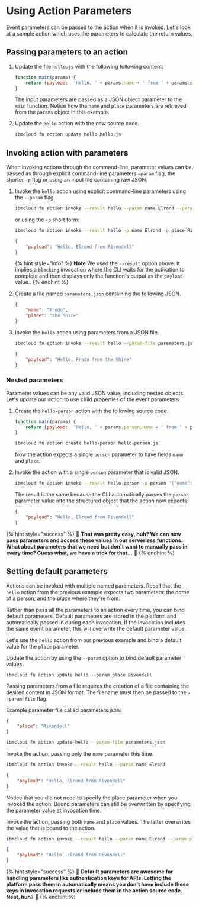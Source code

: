 <!--
#
# Licensed to the Apache Software Foundation (ASF) under one or more
# contributor license agreements.  See the NOTICE file distributed with
# this work for additional information regarding copyright ownership.
# The ASF licenses this file to You under the Apache License, Version 2.0
# (the "License"); you may not use this file except in compliance with
# the License.  You may obtain a copy of the License at
#
#     http://www.apache.org/licenses/LICENSE-2.0
#
# Unless required by applicable law or agreed to in writing, software
# distributed under the License is distributed on an "AS IS" BASIS,
# WITHOUT WARRANTIES OR CONDITIONS OF ANY KIND, either express or implied.
# See the License for the specific language governing permissions and
# limitations under the License.
#
-->

# Using Action Parameters

Event parameters can be passed to the action when it is invoked. Let's look at a sample action which uses the parameters to calculate the return values.

## Passing parameters to an action

1. Update the file `hello.js` with the following following content:

   ```javascript
   function main(params) {
       return {payload:  'Hello, ' + params.name + ' from ' + params.place};
   }
   ```

   The input parameters are passed as a JSON object parameter to the `main` function. Notice how the `name` and `place` parameters are retrieved from the `params` object in this example.

2. Update the `hello` action with the new source code.

   ```bash
   ibmcloud fn action update hello hello.js
   ```

## Invoking action with parameters

When invoking actions through the command-line, parameter values can be passed as through explicit command-line parameters `—param` flag, the shorter `-p` flag or using an input file containing raw JSON.

1. Invoke the `hello` action using explicit command-line parameters using the `--param` flag.

    ```bash
    ibmcloud fn action invoke --result hello --param name Elrond --param place Rivendell
    ```

    or using the `-p` short form:

    ```bash
    ibmcloud fn action invoke --result hello -p name Elrond -p place Rivendell
    ```

    ```json
    {
        "payload": "Hello, Elrond from Rivendell"
    }
    ```

    {% hint style="info" %}
    **Note** We used the `--result` option above. It implies a `blocking` invocation where the CLI waits for the activation to complete and then displays only the function's output as the `payload` value..
    {% endhint %}

2. Create a file named `parameters.json` containing the following JSON.

    ```json
    {
        "name": "Frodo",
        "place": "the Shire"
    }
    ```

3. Invoke the `hello` action using parameters from a JSON file.

    ```bash
    ibmcloud fn action invoke --result hello --param-file parameters.json
    ```

    ```json
    {
        "payload": "Hello, Frodo from the Shire"
    }
    ```

### Nested parameters

Parameter values can be any valid JSON value, including nested objects. Let's update our action to use child properties of the event parameters.

1. Create the `hello-person` action with the following source code.

    ```javascript
    function main(params) {
        return {payload:  'Hello, ' + params.person.name + ' from ' + params.person.place};
    }
    ```

    ```bash
    ibmcloud fn action create hello-person hello-person.js
    ```

    Now the action expects a single `person` parameter to have fields `name` and `place`.

2. Invoke the action with a single `person` parameter that is valid JSON.

   ```bash
   ibmcloud fn action invoke --result hello-person -p person '{"name": "Elrond", "place": "Rivendell"}'
   ```

   The result is the same because the CLI automatically parses the `person` parameter value into the structured object that the action now expects:

   ```json
   {
       "payload": "Hello, Elrond from Rivendell"
   }
   ```

{% hint style="success" %}
🎉 **That was pretty easy, huh? We can now pass parameters and access these values in our serverless functions. What about parameters that we need but don't want to manually pass in every time? Guess what, we have a trick for that…** 🎉
{% endhint %}

## Setting default parameters

Actions can be invoked with multiple named parameters. Recall that the `hello` action from the previous example expects two parameters: the _name_ of a person, and the _place_ where they're from.

Rather than pass all the parameters to an action every time, you can bind default parameters. Default parameters are stored in the platform and automatically passed in during each invocation. If the invocation includes the same event parameter, this will overwrite the default parameter value.

Let's use the `hello` action from our previous example and bind a default value for the `place` parameter.

Update the action by using the `--param` option to bind default parameter values.

```text
ibmcloud fn action update hello --param place Rivendell
```

Passing parameters from a file requires the creation of a file containing the desired content in JSON format. The filename must then be passed to the `--param-file` flag:

Example parameter file called parameters.json:

```json
{
    "place": "Rivendell"
}
```

```bash
ibmcloud fn action update hello --param-file parameters.json
```

Invoke the action, passing only the `name` parameter this time.

```bash
ibmcloud fn action invoke --result hello --param name Elrond
```

```json
{
    "payload": "Hello, Elrond from Rivendell"
}
```

Notice that you did not need to specify the place parameter when you invoked the action. Bound parameters can still be overwritten by specifying the parameter value at invocation time.

Invoke the action, passing both `name` and `place` values. The latter overwrites the value that is bound to the action.

```bash
ibmcloud fn action invoke --result hello --param name Elrond --param place Rivendell
```

```json
{
    "payload": "Hello, Elrond from Rivendell"
}
```

{% hint style="success" %}
🎉 **Default parameters are awesome for handling parameters like authentication keys for APIs. Letting the platform pass them in automatically means you don't have include these keys in invocation requests or include them in the action source code. Neat, huh?** 🎉
{% endhint %}
